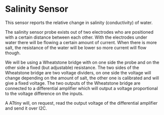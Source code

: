 # Salinity Sensor

This sensor reports the relative change in salinity (conductivity) of water.

The salinity sensor probe exists out of two electrodes who are positioned with a certain distance between each other. With the electrodes under water there will be flowing a certain amount of current. When there is more salt, the resistance of the water will be lower so more current will flow though.

We will be using a Wheatstone bridge with on one side the probe and on the other side a fixed (but adjustable) resistance. The two sides of the Wheatstone bridge are two voltage dividers, on one side the voltage will change depending on the amount of salt, the other one is calibrated and will give a fixed voltage.
The two outputs of the Wheatstone bridge are connected to a differential amplifier which will output a voltage proportional to the voltage difference on the inputs. 

A ATtiny will, on request, read the output voltage of the differential amplifier and send it over I2C. 
